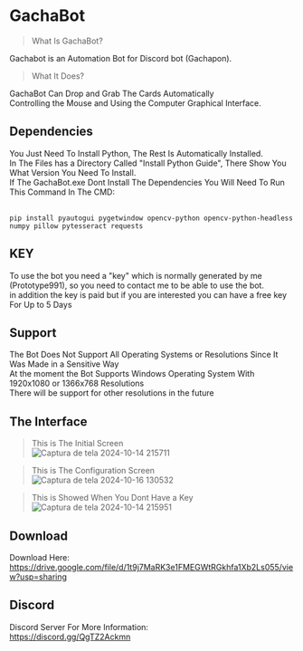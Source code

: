 # GachaBot

> What Is GachaBot?

Gachabot is an Automation Bot for Discord bot (Gachapon).<br>

>What It Does?

GachaBot Can Drop and Grab The Cards Automatically<br>
Controlling the Mouse and Using the Computer Graphical Interface.<br>

## Dependencies

You Just Need To Install Python, The Rest Is Automatically Installed.<br>
In The Files has a Directory Called "Install Python Guide", There Show You What Version You Need To Install.<br>
If The GachaBot.exe Dont Install The Dependencies You Will Need To Run This Command In The CMD:<br>
<br>
```
pip install pyautogui pygetwindow opencv-python opencv-python-headless numpy pillow pytesseract requests
```
## KEY

To use the bot you need a "key" which is normally generated by me (Prototype991), so you need to contact me to be able to use the bot.<br>
in addition the key is paid but if you are interested you can have a free key For Up to 5 Days<br>

## Support

The Bot Does Not Support All Operating Systems or Resolutions Since It Was Made in a Sensitive Way<br>
At the moment the Bot Supports Windows Operating System With 1920x1080 or 1366x768 Resolutions<br>
There will be support for other resolutions in the future<br>

## The Interface

>This is The Initial Screen<br>
![Captura de tela 2024-10-14 215711](https://github.com/user-attachments/assets/465bc359-7c0d-4992-8ad8-490c7def16e6)<br>

>This is The Configuration Screen<br>
![Captura de tela 2024-10-16 130532](https://github.com/user-attachments/assets/d32b5689-c3f5-4063-a387-be352cacce55)<br>

>This is Showed When You Dont Have a Key<br>
![Captura de tela 2024-10-14 215951](https://github.com/user-attachments/assets/50492654-cee1-4a88-87e9-bad7cd5ffcc9)<br>

## Download

Download Here:<br>
https://drive.google.com/file/d/1t9j7MaRK3e1FMEGWtRGkhfa1Xb2Ls055/view?usp=sharing

## Discord

Discord Server For More Information:<br>
https://discord.gg/QgTZ2Ackmn
